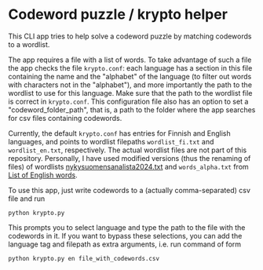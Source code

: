 
# Codeword puzzle / krypto helper

This CLI app tries to help solve a codeword puzzle by matching codewords to a wordlist.

The app requires a file with a list of words. To take advantage of such a file the app checks the file `krypto.conf`: each language has a section in this file containing the name and the "alphabet" of the language (to filter out words with characters not in the "alphabet"), and more importantly the path to the wordlist to use for this language. Make sure that the path to the wordlist file is correct in `krypto.conf`. This configuration file also has an option to set a "codeword_folder_path", that is, a path to the folder where the app searches for csv files containing codewords.

Currently, the default `krypto.conf` has entries for Finnish and English languages, and points to wordlist filepaths `wordlist_fi.txt` and `wordlist_en.txt`, respectively. The actual wordlist files are not part of this repository. Personally, I have used modified versions (thus the renaming of files) of wordlists [nykysuomensanalista2024.txt](https://kaino.kotus.fi/lataa/nykysuomensanalista2024.txt) and `words_alpha.txt` from [List of English words](https://github.com/dwyl/english-words).

<!-- At the moment this script looks for the wordlist in the file named `nykysuomensanalista2024.txt` (in the same directory), and this file is expected to be similar to [nykysuomensanalista2024.txt](https://kaino.kotus.fi/lataa/nykysuomensanalista2024.txt), that is, this file can be handled like a tab-separated csv-file.

As for English words, this has been tested by using the file `words_alpha.txt` from [List of English words](https://github.com/dwyl/english-words). -->

To use this app, just write codewords to a (actually comma-separated) csv file and run
```
python krypto.py
```
This prompts you to select language and type the path to the file with the codewords in it. If you want to bypass these selections, you can add the language tag and filepath as extra arguments, i.e. run command of form
```
python krypto.py en file_with_codewords.csv
```
